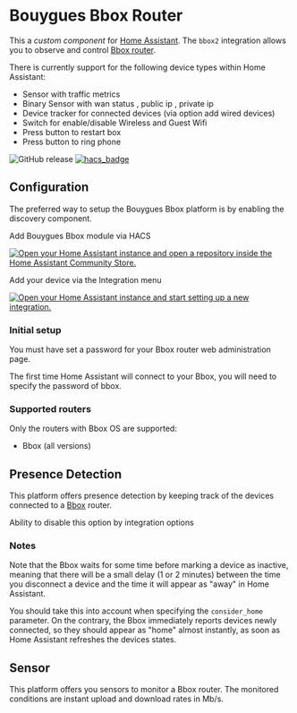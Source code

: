 
# Bouygues Bbox Router

This a *custom component* for [Home Assistant](https://www.home-assistant.io/).
The `bbox2` integration allows you to observe and control [Bbox router](http://www.bouygues.fr/).

There is currently support for the following device types within Home Assistant:

* Sensor with traffic metrics
* Binary Sensor with wan status , public ip , private ip
* Device tracker for connected devices (via option add wired devices)
* Switch for enable/disable Wireless and Guest Wifi
* Press button to restart box
* Press button to ring phone

![GitHub release](https://img.shields.io/github/release/Cyr-ius/hass-bbox2)
[![hacs_badge](https://img.shields.io/badge/HACS-Default-bouygues.svg)](https://github.com/hacs/integration)

## Configuration

The preferred way to setup the Bouygues Bbox platform is by enabling the discovery component.

Add Bouygues Bbox module via HACS

[![Open your Home Assistant instance and open a repository inside the Home Assistant Community Store.](https://my.home-assistant.io/badges/hacs_repository.svg)](https://my.home-assistant.io/redirect/hacs_repository/?owner=ludook&repository=hass-bbox2&category=integration)

Add your device via the Integration menu

[![Open your Home Assistant instance and start setting up a new integration.](https://my.home-assistant.io/badges/config_flow_start.svg)](https://my.home-assistant.io/redirect/config_flow_start/?domain=bbox2)

### Initial setup

You must have set a password for your Bbox router web administration page. 

The first time Home Assistant will connect to your Bbox, you will need to specify the password of bbox.

### Supported routers

Only the routers with Bbox OS are supported:

* Bbox (all versions)

## Presence Detection

This platform offers presence detection by keeping track of the
devices connected to a [Bbox](http://www.bouygues.fr/) router.

Ability to disable this option by integration options

### Notes

Note that the Bbox waits for some time before marking a device as inactive, meaning that there will be a small delay (1 or 2 minutes) between the time you disconnect a device and the time it will appear as "away" in Home Assistant.

You should take this into account when specifying the `consider_home` parameter.
On the contrary, the Bbox immediately reports devices newly connected, so they should appear as "home" almost instantly, as soon as Home Assistant refreshes the devices states.

## Sensor

This platform offers you sensors to monitor a Bbox router. The monitored conditions are instant upload and download rates in Mb/s.
